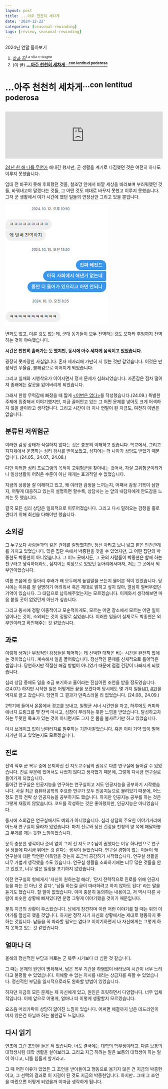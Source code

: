 ```yaml
---
layout: post
title: ...아주 천천히 세차게
date: '2024-12-22'
categories: [seasonal-rewinding]
tags: [review, seasonal-rewinding]
---
```


2024년 연말 돌아보기
1. [삶과 꿈<sup>La vita e sogno</sup>](/posts/2024-12-21-la-vita-e-sogno)
2. (이 글) **[...아주 천천히 세차게<sup>...con lentitud poderosa</sup>](/posts/2024-12-22-con-lentitud-poderosa)**

# …아주 천천히 세차게<sup>…con lentitud poderosa</sup>

<iframe style="width: 100%;" src="https://www.youtube.com/embed/9tDeSuyz9kE?si=ubFiJRpu0hFyDp_4" title="YouTube video player" frameborder="0" allow="accelerometer; autoplay; clipboard-write; encrypted-media; gyroscope; picture-in-picture; web-share" referrerpolicy="strict-origin-when-cross-origin" allowfullscreen></iframe>

[24년 한 해 나름 무언가](/posts/2024-12-22-la-vita-e-sogno) 해내긴 했지만, 군 생활을 계기로 다짐했던 것은 여전히 하나도 이루지 못했습니다.

입대 전 바꾸지 못해 후회했던 것들, 철조망 안에서 바깥 세상을 바라보며 부러워했던 것들, 바꿔내고야 말겠다는 것들, 그 어떤 것도 제대로 바꾸지 못했고 이루지 못했습니다. 그저 군 생활에서 여가 시간에 했던 일들의 연장선만 그리고 있을 뿐입니다.

![image.png](/static/posts/2024-12-22-con-lentitud-poderosa/image.png)

변화도 없고, 이룬 것도 없는데, 군대 동기들이 모두 전역하는것도 모자라 후임까지 전역하는 것이 야속했습니다.

**시간은 천천히 흘러가는 듯 했지만, 동시에 아주 세차게 움직이고 있었습니다.**

굉장히 못마땅한 사실입니다. 혼자 제자리에 가만히 서 있는 것만 같았습니다. 이것은 만성적인 우울감, 불쾌감으로 이어지게 되었습니다.

그리고 실패와 시행착오가 이어지면서 정서 문제가 심화되었습니다. 자존감은 점차 떨어져 종래에는 갈곳을 잃어버리게 되었습니다.

그래서 한창 무력감에 빠졌을 때 짧게 [&lt;이변은 없다&gt;](/posts/2024-09-27-there-are-no-surprises)를 작성했습니다.(24.09.) 특별한 주제에 집중해서 이야기했지만, 지금 끌어안고 있는 그 어떤 문제를 넣어도 크게 어색하지 않을 글이라고 생각합니다. 그리고 시간이 더 지나 연말이 된 지금도, 여전히 이변은 없습니다.

## 분류된 저위험군

이러한 감정 상태가 적절하지 않다는 것은 충분히 이해하고 있습니다. 학교에서, 그리고 지자체에서 운영하는 심리 검사를 받아보았고, 심지어는 더 나아가 상담도 받았기 때문입니다. (24.05., 24.07., 24.08.)

다만 이러한 심리 프로그램의 목적이 고위험군을 찾아내는 것어서, 자살 고위험군이라거나 일상생활이 어려운 수준이 아닌 제게는 효과적일 수 없었습니다.

지금의 상황을 잘 이해하고 있고, 왜 이러한 감정을 느끼는지, 어째서 감정 기복이 심한지, 어떻게 대응하고 있는지 설명하면 할수록, 상담사는 눈 앞의 내담자에게 안도감을 느끼는 듯 했습니다.

결국 모든 심리 상담은 일회적으로 이루어졌습니다. 그리고 다시 밀려오는 감정을 홀로 견디기 위해 최선을 다해야만 했습니다.

## 소외감

그 누구보다 사람들과의 깊은 관계를 갈망했지만, 정신 차리고 보니 넓고 얕은 인간관계를 가지고 있었습니다. 많은 집단 속에서 박종현을 찾을 수 있었지만, 그 어떤 집단의 박종현도 박종현이 아니었습니다. 그 어느 곳에서든, 그 곳의 사람들이 박종현은 함께 하는 친구라고 생각하더라도, 심지어는 회장으로 있었던 동아리에서마저, 저는 그 곳에서 외부인이었습니다.

여름 즈음에 한 동아리 후배가 왜 모두에게 높임말을 쓰는지 물어본 적이 있었습니다. 당시에는 이유를 잘 설명하기 어려워서 혹은 제대로 밝히고 싶지 않아, 열심히 얼버무렸던 기억이 있습니다. 그 대답으로 납득해주었는지는 모르겠습니다. 이제와서 생각해보면 마음 붙일 곳이 없었던게 아닌가 싶습니다.

그리고 동시에 정말 이중적이고 모순적이게도, 모르는 어떤 장소에서 모르는 어떤 일이 일어나는 것이, 소외되는 것이 정말로 싫었습니다. 이러한 일들이 실제로도 박종현은 외부인이라고 확인해주는 것 같았습니다.

## 과로

이렇게 생겨난 부정적인 감정들을 제어하는 데 선택한 대책은 비는 시간을 완전히 없애는 것이었습니다. 계속해서 일을 끌어왔습니다. 정신적인 문제를 신체적으로 틀어막은 셈입니다. 당연하지만 적절한 해결 방법이 아니었기 때문에 점점 건강이 나빠지게 되었습니다.

심리 상담 중에도 일을 조금 포기하고 줄이라는 진심어린 조언을 받을 정도였습니다.(24.07.) 하지만 시작한 일은 어떻게든 끝을 보겠다며 당시에도 몇 가지 일들([#1](/posts/2024-08-30-i-participated-local-hackathon), [#2](/posts/2024-09-23-rewinding-2024-2-pimm-party))을 억지로 끌고 갔습니다. 당연히 그 결과가 만족스러울 리 없었습니다. (24.08., 24.09.)

2학기에 들어서 온몸에서 경고를 보내고, 일평균 서너 시간만을 자고, 하루에도 커피와 에너지 드링크를 몇 잔씩 마시고, 심장이 무리하는 듯한 느낌을 받았습니다. 달성하고자 하는 뚜렷한 목표가 있는 것이 아니면서도 그저 온 몸을 불사르기만 하고 있었습니다.

마치 브레이크 없이 낭떠러지로 질주하는 기관차같았습니다. 혹은 이미 기약 없이 떨어지기만 하고 있었는지도 모르겠습니다.

## 진로

전역 직후 군 복무 중에 은퇴하신 전 지도교수님의 권유로 다른 연구실에 들어갈 수 있었습니다. 진로 부문에 있어서도 나쁘지 않다고 생각했기 때문에, 그렇게 다시금 연구실로 들어가게 되었습니다.  
들어간 연구실은 인공지능을 연구하는 연구실이고 저도 인공지능을 공부하기 시작했습니다. 사실 최근 컴퓨터공학의 주요한 연구가 모두 인공지능으로 몰려있기 때문에, 어느정도 진학 전략 상 인공지능을 공부하기도 했습니다. 하지만 인공지능 공부를 하는 것은 그렇게 재밌지 않았습니다. 코드를 작성하는 것은 좋아했지만, 인공지능은 아니었습니다.  

동시에 소외감은 연구실에서도 예외가 아니었습니다. 심리 상담의 주요한 이야기거리에 어느새 연구실이 올라가 있었습니다. 마치 진로와 정신 건강을 천칭의 양 쪽에 매달아놓고 무게를 재는 듯한 느낌이었습니다.  

문득 충분한 생각이나 준비 없이 그저 전 지도교수님이 권했다는 이유 하나만으로 연구실 생활에 다시금 뛰어든 것 같다는 생각이 들었습니다. 연구실 경험이 없는 이들이 왜 연구실에 대한 막연한 아득함을 갖는지 조금씩 공감하기 시작했습니다. 연구실 생활을 너무 가볍게 생각했을 수도 있습니다. 연구실 생활을 소화하기에는 너무 많은 것들을 안고 있었고, 너무 많은 일정을 포기하지 않았습니다.

이전 연구실의 형에게서 '자신이 원하는걸 해라', '단지 전략적으로 진로를 위해 인공지능을 파는 건 아닌 것 같다', '남들 하는걸 굳이 따라하려고 하지 않아도 된다' 라는 말을 듣기도 했습니다. 할 말이 없었습니다. 이미 충분히 동의하는 내용이고, 저 역시 다른 사람이 비슷한 상황에 빠져있다면 분명 그렇게 이야기했을 것이기 때문입니다.

문득 지금의 상황이 우스웠습니다. 남에게 참견하며 이런 저런 이야기를 할 때는 위의 이야기를 열심히 했을 것입니다. 하지만 정작 자기 자신의 상황에서는 제대로 행동하지 못하는 것입니다. 남들을 꼭 따라할 필요는 없다고 이야기하면서 나 자신에게는 그렇게 하지 못하고 있는 것 같았습니다.

## 얼마나 더

올해의 정신적인 부담과 피로는 군 복무 시기보다 더 심한 것 같습니다.

그 때는 문제의 원인이 명확해서, 남은 복무 기간을 하염없이 바라보며 시간이 너무 느리다고 불평할 수 있었습니다. 이해할 수 없는 지시를 내리는 상급자를 욕할 수 있었습니다. 정신적인 부담을 일시적으로라도 완화할 방법이 있었습니다.

하지만 지금의 모든 문제는 제 자신에게 있고, 원인은 흐릿하면서 다양합니다. 너무 입체적입니다. 이제 앞으로 어떻게, 얼마나 더 이렇게 생활할지 모르겠습니다.

요즈음 머리카락이 상당히 얇아진 느낌이 있습니다. 어쩌면 해결까지 남은 데드라인이 머지 않은건 아닐까 하는 불안감도 느낍니다.

## 다시 읽기

연초에 그런 조언을 들은 적 있습니다. 너도 결국에는 대학의 학부생이라고. 다른 보통의 대학생처럼 대학 생활을 살아보라고. 그리고 지금 하려는 일은 보통의 대학생이 하는 일이 아니고, 너를 힘들게 할거라고.

그 때 어떤 이유가 있었든 그 조언을 받아들이고 행동으로 옮기지 않은 건 지금의 박종현이고, 그 선택의 결과로 이 지경이 된 것도 지금의 박종현입니다. 하지만.. 그때 그 조언을 따랐으면 어떻게 되었을까 이따금 생각하게 됩니다.
